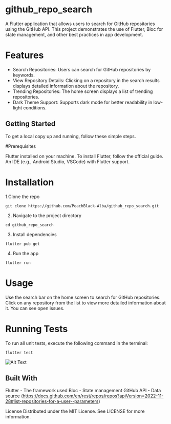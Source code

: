 # github_repo_search

A Flutter application that allows users to search for GitHub repositories using the GitHub API. This project demonstrates the use of Flutter, Bloc for state management, and other best practices in app development.

# Features
- Search Repositories: Users can search for GitHub repositories by keywords.
- View Repository Details: Clicking on a repository in the search results displays detailed information about the repository.
- Trending Repositories: The home screen displays a list of trending repositories.
- Dark Theme Support: Supports dark mode for better readability in low-light conditions.

## Getting Started
To get a local copy up and running, follow these simple steps.

#Prerequisites

Flutter installed on your machine. To install Flutter, follow the official guide.
An IDE (e.g., Android Studio, VSCode) with Flutter support.



# Installation

1.Clone the repo

`git clone https://github.com/PeachBlack-Alba/github_repo_search.git`

2. Navigate to the project directory

`cd github_repo_search`

3. Install dependencies

`flutter pub get`

4. Run the app

`flutter run`

# Usage

Use the search bar on the home screen to search for GitHub repositories. 
Click on any repository from the list to view more detailed information about it. You can see open issues.

# Running Tests
To run all unit tests, execute the following command in the terminal:

`flutter test`

![Alt Text](https://imgur.com/a/yCxpF3f)


## Built With

Flutter - The framework used
Bloc - State management
GitHub API - Data source (https://docs.github.com/en/rest/repos/repos?apiVersion=2022-11-28#list-repositories-for-a-user--parameters)

License
Distributed under the MIT License. See LICENSE for more information.
